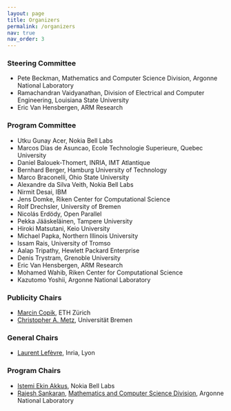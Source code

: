 ```yaml
---
layout: page
title: Organizers
permalink: /organizers
nav: true
nav_order: 3
---
```


### Steering Committee
* Pete Beckman, Mathematics and Computer Science Division, Argonne National Laboratory
* Ramachandran Vaidyanathan, Division of Electrical and Computer Engineering, Louisiana State University
* Eric Van Hensbergen, ARM Research

### Program Committee
  
* Utku Gunay Acer, Nokia Bell Labs
* Marcos Dias de Asuncao, Ecole Technologie Superieure, Quebec University
* Daniel Balouek-Thomert, INRIA, IMT Atlantique
* Bernhard Berger, Hamburg University of Technology
* Marco Braconelli, Ohio State University
* Alexandre da Silva Veith, Nokia Bell Labs
* Nirmit Desai, IBM
* Jens Domke, Riken Center for Computational Science
* Rolf Drechsler, University of Bremen
* Nicolás Erdödy, Open Parallel
* Pekka Jääskeläinen, Tampere University
* Hiroki Matsutani, Keio University
* Michael Papka, Northern Illinois University
* Issam Rais, University of Tromso
* Aalap Tripathy, Hewlett Packard Enterprise
* Denis Trystram, Grenoble University
* Eric Van Hensbergen, ARM Research
* Mohamed Wahib, Riken Center for Computational Science
* Kazutomo Yoshii, Argonne National Laboratory

### Publicity Chairs
* <a href="https://mcopik.github.io/">Marcin Copik</a>, ETH Zürich
* <a href="https://www.dsc-ub.de/en/member_details.php?id=4">Christopher A. Metz</a>, Universität Bremen

### General Chairs
* <a href="https://perso.ens-lyon.fr/laurent.lefevre/">Laurent Lefèvre</a>,  Inria, Lyon

### Program Chairs
* <a href="https://iakkus.github.io/">Istemi Ekin Akkus</a>, Nokia Bell Labs
* <a href="https://www.mcs.anl.gov/~rajesh">Rajesh Sankaran</a>, <a href="https://www.mcs.anl.gov/">Mathematics and Computer Science Division</a>, Argonne National Laboratory
